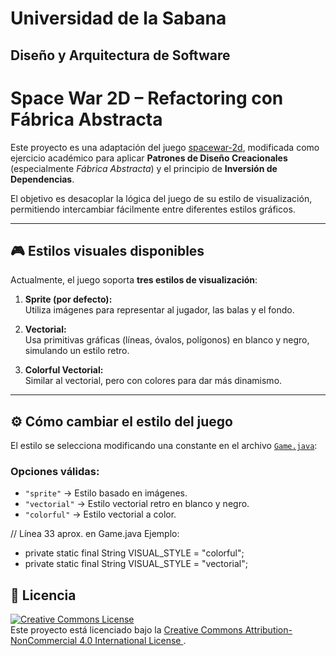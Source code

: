 # Universidad de la Sabana

## Diseño y Arquitectura de Software

# Space War 2D – Refactoring con Fábrica Abstracta

Este proyecto es una adaptación del juego [spacewar-2d](https://github.com/ekaputra07/spacewar-2d), modificada como ejercicio académico para aplicar **Patrones de Diseño Creacionales** (especialmente _Fábrica Abstracta_) y el principio de **Inversión de Dependencias**.

El objetivo es desacoplar la lógica del juego de su estilo de visualización, permitiendo intercambiar fácilmente entre diferentes estilos gráficos.

---

## 🎮 Estilos visuales disponibles

Actualmente, el juego soporta **tres estilos de visualización**:

1. **Sprite (por defecto):**  
   Utiliza imágenes para representar al jugador, las balas y el fondo.

2. **Vectorial:**  
   Usa primitivas gráficas (líneas, óvalos, polígonos) en blanco y negro, simulando un estilo retro.

3. **Colorful Vectorial:**  
   Similar al vectorial, pero con colores para dar más dinamismo.

---

## ⚙️ Cómo cambiar el estilo del juego

El estilo se selecciona modificando una constante en el archivo [`Game.java`](src/main/java/com/balitechy/spacewar/main/Game.java):

### Opciones válidas:

- `"sprite"` → Estilo basado en imágenes.
- `"vectorial"` → Estilo vectorial retro en blanco y negro.
- `"colorful"` → Estilo vectorial a color.

// Línea 33 aprox. en Game.java
Ejemplo:

- private static final String VISUAL_STYLE = "colorful";
- private static final String VISUAL_STYLE = "vectorial";

## 📄 Licencia

<a rel="license" href="http://creativecommons.org/licenses/by-nc/4.0/">
  <img alt="Creative Commons License" style="border-width:0" src="https://i.creativecommons.org/l/by-nc/4.0/88x31.png" />
</a><br />
Este proyecto está licenciado bajo la
<a rel="license" href="http://creativecommons.org/licenses/by-nc/4.0/">
  Creative Commons Attribution-NonCommercial 4.0 International License
</a>.

```

```
